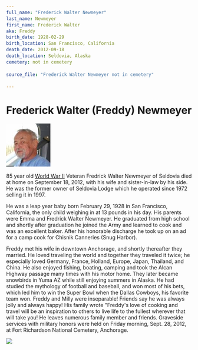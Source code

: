 ```yaml
---
full_name: "Frederick Walter Newmeyer"
last_name: Newmeyer
first_name: Frederick Walter
aka: Freddy
birth_date: 1928-02-29
birth_location: San Francisco, California
death_date: 2012-09-18
death_location: Seldovia, Alaska
cemetery: not in cemetery

source_file: "Frederick Walter Newmeyer not in cemetery"

---
```

# Frederick Walter (Freddy) Newmeyer

![](../assets/images/Frederick%20Walter%20Newmeyer%20not%20in%20cemetery/media/image1.jpeg)

85 year old [World War
II](http://www.legacy.com/memorial-sites/ww2/?personid=160229166&affiliateID=1898)
Veteran Fredrick Walter Newmeyer of Seldovia died at home on September
18, 2012, with his wife and sister-in-law by his side. He was the former
owner of Seldovia Lodge which he operated since 1972 selling it in 1997.  
  
He was a leap year baby born February 29, 1928 in San Francisco,
California, the only child weighing in at 13 pounds in his day. His
parents were Emma and Fredrick Walter Newmeyer. He graduated from high
school and shortly after graduation he joined the Army and learned to
cook and was an excellent baker. After his honorable discharge he took
up on an ad for a camp cook for Chisnik Canneries (Snug Harbor).

Freddy met his wife in downtown Anchorage, and shortly thereafter they
married. He loved traveling the world and together they traveled it
twice; he especially loved Germany, France, Holland, Europe, Japan,
Thailand, and China. He also enjoyed fishing, boating, camping and took
the Alcan Highway passage many times with his motor home. They later
became snowbirds in Yuma AZ while still enjoying summers in Alaska. He
had studied the mythology of football and baseball, and won most of his
bets, which led him to win the Super Bowl when the Dallas Cowboys, his
favorite team won. Freddy and Milly were inseparable\! Friends say he
was always jolly and always happy\! His family wrote "Freddy's love of
cooking and travel will be an inspiration to others to live life to the
fullest wherever that will take you\! He leaves numerous family member
and friends. Graveside services with military honors were held on Friday
morning, Sept. 28, 2012, at Fort Richardson National Cemetery,
Anchorage.

![](..assets/images/061102_NewmeyersSeldoviaLodgeT350.jpg)
